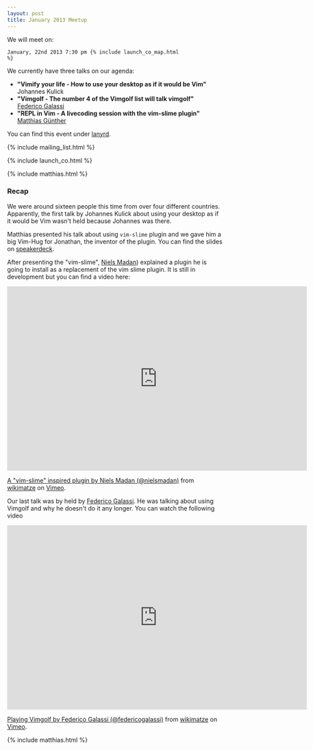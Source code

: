 ```yaml
---
layout: post
title: January 2013 Meetup
---
```


We will meet on:

<code>January, 22nd 2013 7:30 pm {% include launch_co_map.html %}</code>


We currently have three talks on our agenda:


<ul>
  <li>
    <strong>"Vimify your life - How to use your desktop as if it would be Vim"</strong> <br>
    Johannes Kulick
  </li>
  <li>
    <strong>"Vimgolf - The number 4 of the Vimgolf list will talk vimgolf"</strong> <br>
    <a href="https://twitter.com/federicogalassi">Federico Galassi</a>
  </li>
  <li>
    <strong>"REPL in Vim - A livecoding session with the vim-slime plugin"</strong> <br>
    <a href="https://twitter.com/wikimatze">Matthias Günther</a>
  </li>
</ul>


You can find this event under [lanyrd](http://lanyrd.com/2013/vimberlin-2013-01/).

{% include mailing_list.html %}

{% include launch_co.html %}

{% include matthias.html %}


### Recap

We were around sixteen people this time from over four different countries. Apparently, the first talk by Johannes Kulick about using your desktop as if it would be Vim wasn't held because Johannes was there.


Matthias presented his talk about using `vim-slime` plugin and we gave him a big Vim-Hug for Jonathan, the inventor of the plugin. You can find the slides on [speakerdeck](https://speakerdeck.com/wikimatze/vim-slime).


After presenting the "vim-slime", [Niels Madan](https://twitter.com/nielsmadan)) explained a plugin he is going to install as a replacement of the vim slime plugin. It is still in development but you can find a video here:


<iframe src="http://player.vimeo.com/video/58042262" width="700" height="430" frameborder="0" webkitAllowFullScreen mozallowfullscreen allowFullScreen></iframe> <p><a href="http://vimeo.com/58042262">A "vim-slime" inspired plugin by Niels Madan (@nielsmadan)</a> from <a href="http://vimeo.com/wikimatze">wikimatze</a> on <a href="http://vimeo.com">Vimeo</a>.</p>


Our last talk was by held by [Federico Galassi](https://twitter.com/federicogalassi). He was talking about using Vimgolf and why he doesn't do it any longer. You can watch the following video


<iframe src="http://player.vimeo.com/video/58049475" width="700" height="430" frameborder="0" webkitAllowFullScreen mozallowfullscreen allowFullScreen></iframe> <p><a href="http://vimeo.com/58049475">Playing Vimgolf by Federico Galassi (@federicogalassi)</a> from <a href="http://vimeo.com/wikimatze">wikimatze</a> on <a href="http://vimeo.com">Vimeo</a>.</p>


{% include matthias.html %}

